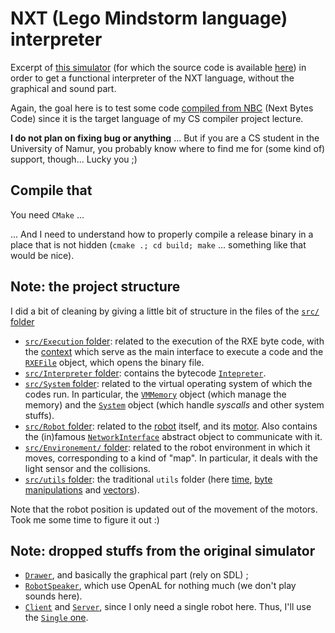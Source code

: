 # NXT (Lego Mindstorm language) interpreter

Excerpt of [this simulator](http://schuelerlabor.informatik.rwth-aachen.de/roboter-simulator) (for which the source code is available [here](https://github.com/InfoSphereAC/RoboSim)) in order to get a functional interpreter of the NXT language, without the graphical and sound part.

Again, the goal here is to test some code [compiled from NBC](https://github.com/pierre-24/nbc-compiler) (Next Bytes Code) since it is the target language of my CS compiler project lecture.

**I do not plan on fixing bug or anything** ... But if you are a CS student in the University of Namur, you probably know where to find me for (some kind of) support, though... Lucky you ;)


## Compile that

You need `CMake` ... 

... And I need to understand how to properly compile a release binary in a place that is not hidden (`cmake .; cd build; make` ... something like that would be nice).

## Note: the project structure

I did a bit of cleaning by giving a little bit of structure in the files of the [`src/` folder](src/)

+ [`src/Execution` folder](src/Execution): related to the execution of the RXE byte code, with the [context](src/Execution/ExecutionContext.h) which serve as the main interface to execute a code and the [`RXEFile`](src/Execution/RXEFile.h) object, which opens the binary file. 
+ [`src/Interpreter` folder](src/Interpreter): contains the bytecode [`Intepreter`](src/Interpreter/Interpreter.h).
+ [`src/System` folder](src/System): related to the virtual operating system of which the codes run. In particular, the [`VMMemory`](src/System/VMMemory.h) object (which manage the memory) and the [`System`](src/System/System.h) object (which handle *syscalls* and other system stuffs).
+ [`src/Robot` folder](src/Robot): related to the [robot](src/Robot/Robot.h) itself, and its [motor](src/Robot/Motor.h). Also contains the (in)famous [`NetworkInterface`](src/Robot/NetworkInterface.h) abstract object to communicate with it.
+ [`src/Environement/` folder](src/Environment): related to the robot environment in which it moves, corresponding to a kind of "map". In particular, it deals with the light sensor and the collisions.
+ [`src/utils` folder](src/utils): the traditional `utils` folder (here [time](src/utils/Time.h), [byte manipulations](src/utils/ByteOrder.h) and [vectors](src/utils/Vec4.h)).

Note that the robot position is updated out of the movement of the motors. Took me some time to figure it out :)

## Note: dropped stuffs from the original simulator

+ [`Drawer`](https://github.com/InfoSphereAC/RoboSim/blob/master/Drawer.cpp), and basically the graphical part (rely on SDL) ;
+ [`RobotSpeaker`](https://github.com/InfoSphereAC/RoboSim/blob/master/RobotSpeaker.cpp), which use OpenAL for nothing much (we don't play sounds here).
+ [`Client`](https://github.com/InfoSphereAC/RoboSim/blob/master/Client.cpp) and [`Server`](https://github.com/InfoSphereAC/RoboSim/blob/master/Server.cpp), since I only need a single robot here. Thus, I'll use the [`Single` one](https://github.com/InfoSphereAC/RoboSim/blob/master/Single.h).